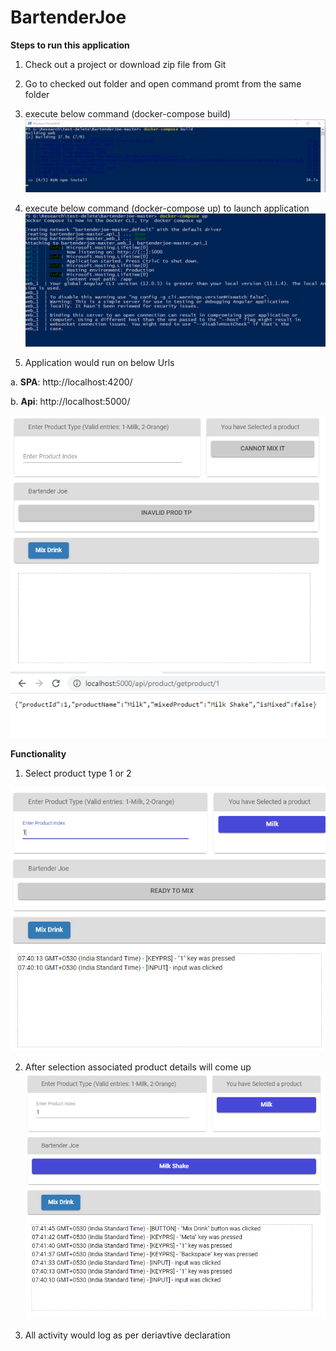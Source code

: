 # BartenderJoe

**Steps to run this application**

1. Check out a project or download zip file from Git

2. Go to checked out folder and open command promt from the same folder

3. execute below command (docker-compose build)
![Alt text](images/1.png?raw=true "")

4. execute below command (docker-compose up) to launch application
![Alt text](images/2.png?raw=true "")

5. Application would run on below Urls

  a. **SPA**: http://localhost:4200/

  b. **Api**: http://localhost:5000/
  
![Alt text](images/3.png?raw=true "")
![Alt text](images/4.png?raw=true "")

**Functionality**
1. Select product type 1 or 2

![Alt text](images/5.png?raw=true "")

2. After selection associated product details will come up
![Alt text](images/6.png?raw=true "")

3. All activity would log as per deriavtive declaration
